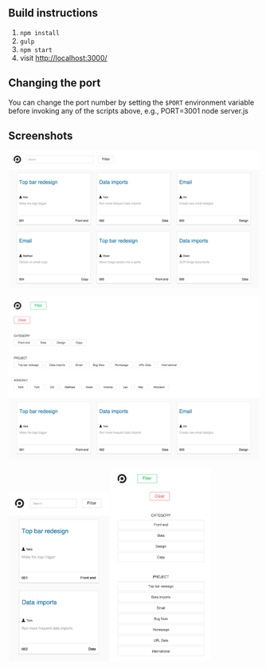 ## Build instructions

1. `npm install`  
2. `gulp`
3. `npm start`  
4. visit <http://localhost:3000/>

## Changing the port

You can change the port number by setting the `$PORT` environment variable before invoking any of the scripts above, e.g.,
PORT=3001 node server.js

## Screenshots

![alt tag](https://github.com/webb04/IssueBoard/blob/master/screenshots/desktop.png)

![alt tag](https://github.com/webb04/IssueBoard/blob/master/screenshots/desktop-filters.png)

<img src="https://github.com/webb04/IssueBoard/blob/master/screenshots/mobile.png" alt="mobile" width="40%" />

<img src="https://github.com/webb04/IssueBoard/blob/master/screenshots/mobile-filters.png" alt="mobile filters" width="40%" />
